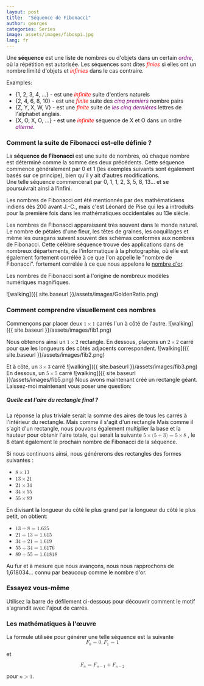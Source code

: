 ```yaml
---
layout: post
title:  "Séquence de Fibonacci"
author: georges
categories: Series
image: assets/images/fibospi.jpg
lang: fr
---
```

Une **séquence** est une liste de nombres ou d'objets dans un certain <span style="color: purple;">*ordre*</span>, où la répétition est autorisée.
Les séquences sont dites <span style="color: red;">*finies*</span> si elles ont un nombre limité d'objets et <span style="color: red;">*infinies*</span> dans le cas contraire.

Examples:
- {1, 2, 3, 4, ...} - est une <span style="color: red;">*infinite*</span> suite d'entiers naturels
- {2, 4, 6, 8, 10} - est une <span style="color: red;">*finite*</span> suite des <span style="color: purple;">*cinq premiers*</span> nombre pairs
- {Z, Y, X, W, V} - est une <span style="color: red;">*finite*</span> suite de <span style="color: purple;">*les cinq dernières*</span>  lettres de l'alphabet anglais.
- {X, O, X, O, ...} - est une <span style="color: red;">*infinite*</span> séquence de X et O dans un ordre <span style="color: purple;">*alterné*</span>.

### Comment la suite de Fibonacci est-elle définie ?
La **séquence de Fibonacci** est une suite de nombres, où chaque nombre est déterminé comme la somme des deux précédents. 
Cette séquence commence généralement par 0 et 1 (les exemples suivants sont également basés sur ce principe), bien qu'il y ait d'autres modifications.  
Une telle séquence commencerait par 0, 1, 1, 2, 3, 5, 8, 13... et se poursuivrait ainsi à l'infini.

Les nombres de Fibonacci ont été mentionnés par des mathématiciens indiens dès 200 avant J.-C., mais c'est Léonard de Pise qui les a introduits pour la première fois dans les mathématiques occidentales au 13e siècle.

Les nombres de Fibonacci apparaissent très souvent dans le monde naturel. Le nombre de pétales d'une fleur, les têtes de graines, les coquillages et même les ouragans suivent souvent des schémas conformes aux nombres de Fibonacci.
Cette célèbre séquence trouve des applications dans de nombreux départements, de l'informatique à la photographie, où elle est également fortement corrélée à ce que l'on appelle le "nombre de Fibonacci".
fortement corrélée à ce que nous appelons le [nombre d'or](https://fr.wikipedia.org/wiki/Nombre_d%27or). 

Les nombres de Fibonacci sont à l'origine de nombreux modèles numériques magnifiques.

![walking]({{ site.baseurl }}/assets/images/GoldenRatio.png)


### Comment comprendre visuellement ces nombres
Commençons par placer deux <math display="inline"><mn>1</mn><mo>&times;</mo><mn>1</mn></math> carrés l'un à côté de l'autre. 
![walking]({{ site.baseurl }}/assets/images/fib1.png)

Nous obtenons ainsi un <math display="inline"><mn>1</mn><mo>&times;</mo><mn>2</mn></math> rectangle. En dessous, plaçons un <math display="inline"><mn>2</mn><mo>&times;</mo><mn>2</mn></math> carré pour que les longueurs des côtés adjacents correspondent.
![walking]({{ site.baseurl }}/assets/images/fib2.png)

Et à côté, un <math display="inline"><mn>3</mn><mo>&times;</mo><mn>3</mn></math> carré
![walking]({{ site.baseurl }}/assets/images/fib3.png)
En dessous, un <math display="inline"><mn>5</mn><mo>&times;</mo><mn>5</mn></math> carré
![walking]({{ site.baseurl }}/assets/images/fib5.png)
Nous avons maintenant créé un rectangle géant. Laissez-moi maintenant vous poser une question:

##### Quelle est l'aire du rectangle final ?
La réponse la plus triviale serait la somme des aires de tous les carrés à l'intérieur du rectangle. Mais comme il s'agit d'un rectangle 
Mais comme il s'agit d'un rectangle, nous pouvons également multiplier la base et la hauteur pour obtenir l'aire totale, qui serait la suivante <math display="inline"><mrow><mn>5</mn><mo>&times;</mo><mo form="prefix" stretchy="false">(</mo><mn>5</mn><mo>+</mo><mn>3</mn><mo form="postfix" stretchy="false">)</mo><mo>=</mo><mn>5</mn><mo>&times;</mo><mn>8</mn></mrow></math>
, le 8 étant également le prochain nombre de Fibonacci de la séquence.

Si nous continuons ainsi, nous générerons des rectangles des formes suivantes :
- <math display="inline"><mrow><mn>8</mn><mo>&times;</mo><mn>13</mn></mrow></math> 
- <math display="inline"><mrow><mn>13</mn><mo>&times;</mo><mn>21</mn></mrow></math>
- <math display="inline"><mrow><mn>21</mn><mo>&times;</mo><mn>34</mn></mrow></math>
- <math display="inline"><mrow><mn>34</mn><mo>&times;</mo><mn>55</mn></mrow></math>
- <math display="inline"><mrow><mn>55</mn><mo>&times;</mo><mn>89</mn></mrow></math>

En divisant la longueur du côté le plus grand par la longueur du côté le plus petit, on obtient:
- <math display="inline"><mrow><mn>13</mn><mo lspace="0.2222em" rspace="0.2222em">&divide;</mo><mn>8</mn><mo>=</mo><mn>1.625</mn></mrow></math>
- <math display="inline"><mrow><mn>21</mn><mo lspace="0.2222em" rspace="0.2222em">&divide;</mo><mn>13</mn><mo>=</mo><mn>1.615</mn></mrow></math>
- <math display="inline"><mrow><mn>34</mn><mo lspace="0.2222em" rspace="0.2222em">&divide;</mo><mn>21</mn><mo>=</mo><mn>1.619</mn></mrow></math>
- <math display="inline"><mrow><mn>55</mn><mo lspace="0.2222em" rspace="0.2222em">&divide;</mo><mn>34</mn><mo>=</mo><mn>1.6176</mn></mrow></math>
- <math display="inline"><mrow><mn>89</mn><mo lspace="0.2222em" rspace="0.2222em">&divide;</mo><mn>55</mn><mo>=</mo><mn>1.61818</mn></mrow></math>
      
Au fur et à mesure que nous avançons, nous nous rapprochons de 1,618034... connu par beaucoup comme le nombre d'or.

### Essayez vous-même

Utilisez la barre de défilement ci-dessous pour découvrir comment le motif s'agrandit avec l'ajout de carrés.


<div id="observablehq-412999a1">
  <div class="observablehq-viewof-series"></div>
  <div class="observablehq-canvas"></div>
</div>
<script type="module">
  import {Runtime, Inspector} from "https://cdn.jsdelivr.net/npm/@observablehq/runtime@4/dist/runtime.js";
  import define from "https://api.observablehq.com/@864af2bf64442aa6/fibonacci-series-visualised.js?v=3";
  (new Runtime).module(define, name => {
    if (name === "viewof series") return Inspector.into("#observablehq-412999a1 .observablehq-viewof-series")();
    if (name === "canvas") return Inspector.into("#observablehq-412999a1 .observablehq-canvas")();
  });
</script>

### Les mathématiques à l'œuvre
La formule utilisée pour générer une telle séquence est la suivante
<math display="block">
  <mrow>
    <msub>
      <mi>F</mi>
      <mn>0</mn>
    </msub>
    <mo>=</mo>
    <mn>0</mn>
    <mo separator="true">,</mo>
    <msub>
      <mi>F</mi>
      <mn>1</mn>
    </msub>
    <mo>=</mo>
    <mn>1</mn>
  </mrow>
</math>

et

<math display="block">
  <mrow>
    <msub>
      <mi>F</mi>
      <mi>n</mi>
    </msub>
    <mo>=</mo>
    <msub>
      <mi>F</mi>
      <mrow>
        <mi>n</mi>
        <mo>−</mo>
        <mn>1</mn>
      </mrow>
    </msub>
    <mo>+</mo>
    <msub>
      <mi>F</mi>
      <mrow>
        <mi>n</mi>
        <mo>−</mo>
        <mn>2</mn>
      </mrow>
    </msub>
  </mrow>
</math>

pour <math display="inline"><mi>n</mi><mo>></mo><mn>1</mn></math>.
